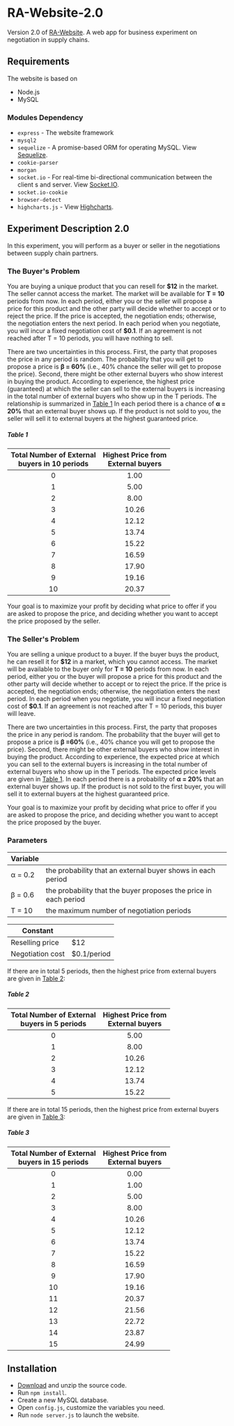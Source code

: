 # RA-Website-2.0

Version 2.0 of [RA-Website](https://github.com/yankai1996/RA-Website). A web app for business experiment on negotiation in supply chains.


## Requirements

The website is based on 

* Node.js
* MySQL

### Modules Dependency

* `express` - The website framework
* `mysql2`
* `sequelize` - A promise-based ORM for operating MySQL. View [Sequelize](http://docs.sequelizejs.com/).
* `cookie-parser`
* `morgan` 
* `socket.io` - For real-time bi-directional communication between the client s and server. View [Socket.IO](https://socket.io/).
* `socket.io-cookie`
* `browser-detect`
* `highcharts.js` - View [Highcharts](https://www.highcharts.com/).



## Experiment Description 2.0

In this experiment, you will perform as a buyer or seller in the negotiations between supply chain partners.

### The Buyer's Problem

You are buying a unique product that you can resell for **\$12** in the market. The seller cannot access the market. The market will be available for **T = 10** periods from now. In each period, either you or the seller will propose a price for this product and the other party will decide whether to accept or to reject the price. If the price is accepted, the negotiation ends; otherwise, the negotiation enters the next period. In each period when you negotiate, you will incur a fixed negotiation cost of **\$0.1**. If an agreement is not reached after T = 10 periods, you will have nothing to sell.

There are two uncertainties in this process. First, the party that proposes the price in any period is random. The probability that you will get to propose a price is **&beta; = 60%** (i.e., 40% chance the seller will get to propose the price). Second, there might be other external buyers who show interest in buying the product. According to experience, the highest price (guaranteed) at which the seller can sell to the external buyers is increasing in the total number of external buyers who show up in the T periods. The relationship is summarized in [Table 1](#table-1) In each period there is a chance of **&alpha; = 20%** that an external buyer shows up. If the product is not sold to you, the seller will sell it to external buyers at the highest guaranteed price.

##### Table 1

| Total Number of External<br/>buyers in 10 periods | Highest Price from<br/>External buyers |
| :-----------------------------------------------: | :------------------------------------: |
|                         0                         |                  1.00                  |
|                         1                         |                  5.00                  |
|                         2                         |                  8.00                  |
|                         3                         |                 10.26                  |
|                         4                         |                 12.12                  |
|                         5                         |                 13.74                  |
|                         6                         |                 15.22                  |
|                         7                         |                 16.59                  |
|                         8                         |                 17.90                  |
|                         9                         |                 19.16                  |
|                        10                         |                 20.37                  |

Your goal is to maximize your profit by deciding what price to offer if you are asked to propose the price, and deciding whether you want to accept the price proposed by the seller.

### The Seller's Problem

You are selling a unique product to a buyer. If the buyer buys the product, he can resell it for **\$12** in a market, which you cannot access. The market will be available to the buyer only for **T = 10** periods from now. In each period, either you or the buyer will propose a price for this product and the other party will decide whether to accept or to reject the price. If the price is accepted, the negotiation ends; otherwise, the negotiation enters the next period. In each period when you negotiate, you will incur a fixed negotiation cost of **\$0.1**. If an agreement is not reached after T = 10 periods, this buyer will leave.

There are two uncertainties in this process. First, the party that proposes the price in any period is random. The probability that the buyer will get to propose a price is **&beta; =60%** (i.e., 40% chance you will get to propose the price). Second, there might be other external buyers who show interest in buying the product. According to experience, the expected price at which you can sell to the external buyers is increasing in the total number of external buyers who show up in the T periods. The expected price levels are given in [Table 1](#table-1). In each period there is a probability of **&alpha; = 20%** that an external buyer shows up. If the product is not sold to the first buyer, you will sell it to external buyers at the highest guaranteed price.

Your goal is to maximize your profit by deciding what price to offer if you are asked to propose the price, and deciding whether you want to accept the price proposed by the buyer.

### Parameters

| Variable      |                                                              |
| ------------- | ------------------------------------------------------------ |
| &alpha; = 0.2 | the probability that an external buyer shows in each period  |
| &beta; = 0.6  | the probability that the buyer proposes the price in each period |
| T = 10        | the maximum number of negotiation periods                    |

| Constant         |             |
| ---------------- | ----------- |
| Reselling price  | $12         |
| Negotiation cost | $0.1/period |

If there are in total 5 periods, then the highest price from external buyers are given in [Table 2](#table-2):

##### Table 2

| Total Number of External<br />buyers in 5 periods | Highest Price from<br />External buyers |
| :-----------------------------------------------: | :-------------------------------------: |
|                         0                         |                  5.00                   |
|                         1                         |                  8.00                   |
|                         2                         |                  10.26                  |
|                         3                         |                  12.12                  |
|                         4                         |                  13.74                  |
|                         5                         |                  15.22                  |

If there are in total 15 periods, then the highest price from external buyers are given in [Table 3](#table-3): 

##### Table 3

| Total Number of External<br />buyers in 15 periods | Highest Price from<br />External buyers |
| :------------------------------------------------: | :-------------------------------------: |
|                         0                          |                  0.00                   |
|                         1                          |                  1.00                   |
|                         2                          |                  5.00                   |
|                         3                          |                  8.00                   |
|                         4                          |                  10.26                  |
|                         5                          |                  12.12                  |
|                         6                          |                  13.74                  |
|                         7                          |                  15.22                  |
|                         8                          |                  16.59                  |
|                         9                          |                  17.90                  |
|                         10                         |                  19.16                  |
|                         11                         |                  20.37                  |
|                         12                         |                  21.56                  |
|                         13                         |                  22.72                  |
|                         14                         |                  23.87                  |
|                         15                         |                  24.99                  |



## Installation

* [Download](https://github.com/yankai1996/RA-Website/archive/master.zip) and unzip the source code.
* Run `npm install`.
* Create a new MySQL database.
* Open `config.js`, customize the variables you need.
* Run `node server.js` to launch the website.
